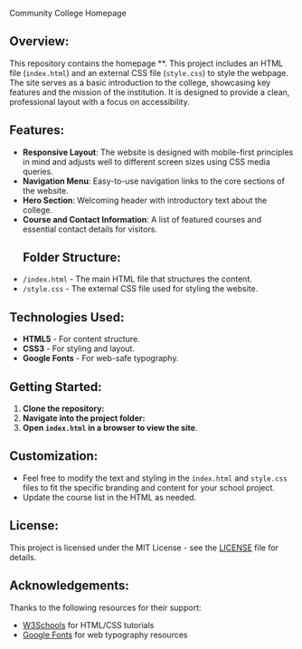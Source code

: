 Community College Homepage
## Overview:
This repository contains the homepage **. This project includes an HTML file (`index.html`) and an external CSS file (`style.css`) to style the webpage. The site serves as a basic introduction to the college, showcasing key features and the mission of the institution. It is designed to provide a clean, professional layout with a focus on accessibility.
## Features:
- **Responsive Layout**: The website is designed with mobile-first principles in mind and adjusts well to different screen sizes using CSS media queries.
- **Navigation Menu**: Easy-to-use navigation links to the core sections of the website.
- **Hero Section**: Welcoming header with introductory text about the college.
- **Course and Contact Information**: A list of featured courses and essential contact details for visitors.
  ## Folder Structure:
- `/index.html` - The main HTML file that structures the content.
- `/style.css` - The external CSS file used for styling the website.
## Technologies Used:
- **HTML5** - For content structure.
- **CSS3** - For styling and layout.
- **Google Fonts** - For web-safe typography.

## Getting Started:
1. **Clone the repository:**
2. **Navigate into the project folder:**
3. **Open `index.html` in a browser to view the site**.

## Customization:
- Feel free to modify the text and styling in the `index.html` and `style.css` files to fit the specific branding and content for your school project.
- Update the course list in the HTML as needed.

## License:
This project is licensed under the MIT License - see the [LICENSE](LICENSE) file for details.

## Acknowledgements:
Thanks to the following resources for their support:
- [W3Schools](https://www.w3schools.com/) for HTML/CSS tutorials
- [Google Fonts](https://fonts.google.com/) for web typography resources

